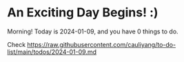 # An Exciting Day Begins! :)

Morning! Today is 2024-01-09, and you have 0 things to do.

Check https://raw.githubusercontent.com/cauliyang/to-do-list/main/todos/2024-01-09.md